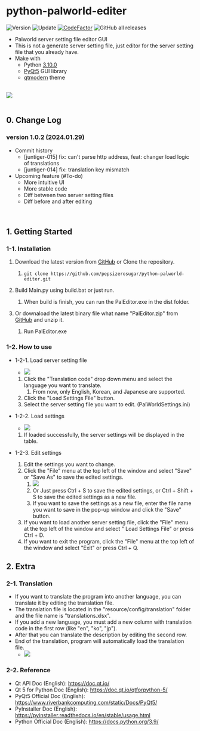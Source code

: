 # python-palworld-editer

![Version](https://img.shields.io/badge/Version-1.0.2-green)
![Update](https://img.shields.io/badge/Update-2024.01.28-blue)
[![CodeFactor](https://www.codefactor.io/repository/github/pepsizerosugar/python-palworld-editer/badge)](https://www.codefactor.io/repository/github/pepsizerosugar/python-palworld-editer)
![GitHub all releases](https://img.shields.io/github/downloads/pepsizerosugar/python-palworld-editer/total?color=orange)

* Palworld server setting file editor GUI
* This is not a generate server setting file, just editor for the server setting file that you already have.
* Make with
    * Python [3.10.0](https://www.python.org/downloads/release/python-3100/)
    * [PyQt5](https://github.com/PyQt5) GUI library
    * [qtmodern](https://github.com/gmarull/qtmodern) theme

<br>
<img src="resources/img/demo/demo.webp"/>
<br><br>

## 0. Change Log

### version 1.0.2 (2024.01.29)

* Commit history
    * [juntiger-015] fix: can't parse http address, feat: changer load logic of translations
    * [juntiger-014] fix: translation key mismatch
* Upcoming feature (#To-do)
    * More intuitive UI
    * More stable code
    * Diff between two server setting files
    * Diff before and after editing

<br>

## 1. Getting Started

### 1-1. Installation

1. Download the latest version from [GitHub](https://github.com/pepsizerosugar/python-palworld-editer/releases) or Clone
   the repository.
    1. ```git clone https://github.com/pepsizerosugar/python-palworld-editer.git```

2. Build Main.py using build.bat or just run.
    1. When build is finish, you can run the PalEditor.exe in the dist folder.

3. Or downaload the latest binary file what name "PalEditor.zip"
   from [GitHub](https://github.com/pepsizerosugar/python-palworld-editer/releases) and unzip it.
    1. Run PalEditor.exe

### 1-2. How to use

* 1-2-1. Load server setting file
    * <img src="resources/img/demo/browse_menu.png"/>

    1. Click the "Translation code" drop down menu and select the language you want to translate.
        1. From now, only English, Korean, and Japanese are supported.
    2. Click the "Load Settings File" button.
    3. Select the server setting file you want to edit. (PalWorldSettings.ini)

* 1-2-2. Load settings
    * <img src="resources/img/demo/settings_menu.png">

    1. If loaded successfully, the server settings will be displayed in the table.

* 1-2-3. Edit settings
    1. Edit the settings you want to change.
    2. Click the "File" menu at the top left of the window and select "Save" or "Save As" to save the edited settings.
        1. <img src="resources/img/demo/file_menubar.png">
        2. Or Just press Ctrl + S to save the edited settings, or Ctrl + Shift + S to save the edited settings as a new
           file.
        3. If you want to save the settings as a new file, enter the file name you want to save in the pop-up window and
           click
           the "Save" button.
    3. If you want to load another server setting file, click the "File" menu at the top left of the window and select "
       Load
       Settings File" or press Ctrl + D.
    4. If you want to exit the program, click the "File" menu at the top left of the window and select "Exit" or press
       Ctrl + Q.

## 2. Extra

### 2-1. Translation

* If you want to translate the program into another language, you can translate it by editing the translation file.
* The translation file is located in the "resource/config/translation" folder and the file name is "translations.xlsx".
* If you add a new language, you must add a new column with translation code in the first row (like "en", "ko", "jp").
* After that you can translate the description by editing the second row.
* End of the translation, program will automatically load the translation file.
    * <img src="resources/img/demo/xlsx.png">

### 2-2. Reference

* Qt API Doc (English): https://doc.qt.io/
* Qt 5 for Python Doc (English): https://doc.qt.io/qtforpython-5/
* PyQt5 Official Doc (English): https://www.riverbankcomputing.com/static/Docs/PyQt5/
* PyInstaller Doc (English): https://pyinstaller.readthedocs.io/en/stable/usage.html
* Python Official Doc (English): https://docs.python.org/3.9/
